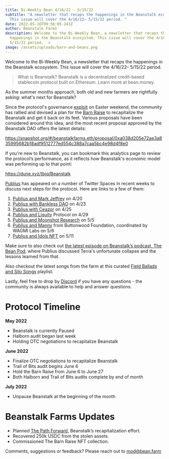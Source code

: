 ```yaml
---
title: Bi-Weekly Bean 4/16/22 - 5/15/22
subtitle: "A newsletter that recaps the happenings in the Beanstalk ecosystem.
  This issue will cover the 4/16/22– 5/15/22 period. "
date: 2022-05-16T09:56:05.243Z
author: Beanstalk Farms
description: Welcome to the Bi-Weekly Bean, a newsletter that recaps the
  happenings in the Beanstalk ecosystem. This issue will cover the 4/16/22–
  5/15/22 period.  >
image: /assets/uploads/barn-and-beans.png
---
```

Welcome to the Bi-Weekly Bean, a newsletter that recaps the happenings in the Beanstalk ecosystem. This issue will cover the 4/16/22– 5/15/22 period.

> What is Beanstalk? Beanstalk is a decentralized credit-based stablecoin protocol built on Ethereum. Learn more at bean.money.

As the summer months approach, both old and new farmers are rightfully asking: what's next for Beanstalk?

Since the protocol's governance [exploit](https://bean.money/blog/beanstalk-governance-exploit) on Easter weekend, the community has rallied and devised a plan for the [Barn Raise](https://bean.money/blog/path-forward) to recapitalize the Beanstalk and get it back on its feet. Various proposals have been considered around this idea, and the most recent proposal approved by the Beanstalk DAO offers the latest details:

[](https://snapshot.org/#/beanstalkfarms.eth/proposal/0xa038d205e72ae3a835995682b18adf9512777ed554c388a7caa5bc4e98d4f8e0)<https://snapshot.org/#/beanstalkfarms.eth/proposal/0xa038d205e72ae3a835995682b18adf9512777ed554c388a7caa5bc4e98d4f8e0>

If you're new to Beanstalk, you can bookmark this analytics page to review the protocol’s performance, as it reflects how Beanstalk's economic model was performing up to that point:

[](https://dune.xyz/tbiq/Beanstalk)<https://dune.xyz/tbiq/Beanstalk>

[Publius](https://twitter.com/isthispublius?s=21&t=CZJ3hpS_RJRpYF5R8G2LMA) has appeared on a number of Twitter Spaces in recent weeks to discuss next steps for the protocol. Here are links to a few of them:

1. [Publius and Mark Jeffrey](https://anchor.fm/beanstalk-farms/episodes/Mark-Jeffrey--Publius--Twitter-Spaces---042022-e1hf3ib/a-a7pn47e) on 4/20
2. [Publius with Bankless DAO](https://anchor.fm/beanstalk-farms/episodes/Beanstalk--BanklessDAO---04232022-e1hipr1/a-a7q5eu6) on 4/23
3. [Publius with Ceazor](https://anchor.fm/beanstalk-farms/episodes/Ceazor--Publius--Twitter-Spaces---042522-e1hl8ah/a-a7qf5nb) on 4/25
4. [Publius and Liquity](https://anchor.fm/beanstalk-farms/episodes/Liquity--Publius-Twitter-Spaces---042922-e1ht1iu/a-a7rh7s3) Protocol on 4/29
5. [Publius and Moonshot Research](https://anchor.fm/beanstalk-farms/episodes/Moonshot-Research--Publius-Twitter-Spaces---050522-e1i55s0/a-a7sj4en) on 5/5
6. [Publius and Manny](https://anchor.fm/beanstalk-farms/episodes/Manny--Publius-Twitter-Spaces---050622-e1i6t8n/a-a7sq6m9) from Buttonwood Foundation, coordinated by WAGMI Labs on 5/6
7. [Publius and Idols NFT](https://anchor.fm/beanstalk-farms/episodes/The-Idols--Publius-Twitter-Spaces---051122-e1idmfp/a-a7tmatn) on 5/11

Make sure to also check out [the latest episode on Beanstalk’s podcast, The Bean Pod](https://anchor.fm/thebeanpodpodcast/episodes/Publius-on-Terra-e1iglcc/a-a7u2tkg), where Publius discussed Terra's unfortunate collapse and the lessons learned from that.

Also checkout the latest songs from the farm at this curated [Field Ballads and Silo Songs](https://www.youtube.com/playlist?list=PLyqLJA5Mbo9Y9ZA7m2qip8tdNY37HBAlo) playlist.

Lastly, feel free to drop by [Discord](https://discord.gg/beanstalk) if you have any questions - the community is always available to help and answer questions.

# **Protocol Timeline**

**May 2022**

* Beanstalk is currently Paused
* Halborn audit began last week
* Holding OTC negotiations to recapitalize Beanstalk

**June 2022**

* Finalize OTC negotiations to recapitalize Beanstalk
* Trail of Bits audit begins June 6
* Hold the Barn Raise from June 6 to June 27
* Both Halborn and Trail of Bits audits complete by end of month

**July 2022**

* Unpause Beanstalk at the beginning of the month

# Beanstalk Farms **Updates**

* Planned [The Path Forward](https://bean.money/blog/path-forward), Beanstalk’s recapitalization effort.
* Recovered 250k USDC from the stolen assets.
* Commissioned The Barn Raise NFT collection.

Comments, suggestions or feedback? Please reach out to mod@bean.farm